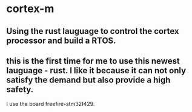 # cortex-m
Using the rust lauguage to control the cortex processor and build a RTOS.
------------------------------------------------------------------------
this is the first time for me to use this newest lauguage - rust. I like it because it can not only satisfy the demand but also provide a high safety.
-----------------------------------------------------------------------
I use the board freefire-stm32f429.
